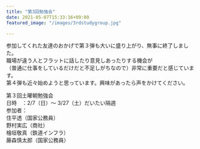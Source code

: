 ```yaml
---
title: "第3回勉強会"
date: 2021-05-07T15:33:16+09:00
featured_image: "/images/3rdstudygroup.jpg"

---
```


参加してくれた友達のおかげで第３弾も大いに盛り上がり、無事に終了しました。  
職場が違う人とフラットに話したり意見しあったりする機会が  
（普通に仕事をしているだけだと不足しがちなので）非常に重要だと感じています。  
第４弾も近々始めようと思っています。興味があったら声をかけてください。  
  
第３回土曜朝勉強会  
日時　：2/7（日）〜 3/27（土）だいたい隔週  
参加者：  
住平透（国家公務員）  
野村実広（商社）  
檜垣敬真（鉄道インフラ）  
藤森慎太郎（国家公務員）  